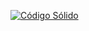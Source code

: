 [![Código Sólido](https://gonzalo123.files.wordpress.com/2020/09/codigosolido-1.png)](https://leanpub.com/codigosolido)
